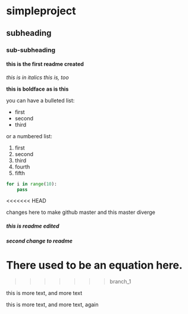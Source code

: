 # simpleproject

## subheading

### sub-subheading

#### this is the first readme created

*this is in italics*
_this is, too_


**this is boldface**
__as is this__

you can have a bulleted list:
- first
- second
- third

or a numbered list:
1. first
2. second
3. third
4. fourth
5. fifth

```python
for i in range(10):
    pass
```
<<<<<<< HEAD

changes here to make github master and this master diverge


##### this is readme edited

##### second change to readme

There used to be an equation here.
=======
>>>>>>> branch_1



this is more text, and more text


this is more text, and more text, again
